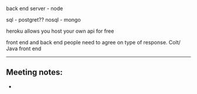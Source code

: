 back end server - node

sql - postgret??
nosql - mongo

heroku allows you host your own api for free

front end and back end people need to agree on type of response. Colt/ Java front end

-------------------------------------------------------------------------------------
Meeting notes:
-
-